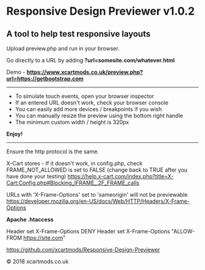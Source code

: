 # Responsive Design Previewer v1.0.2

## A tool to help test responsive layouts

Upload preview.php and run in your browser.

Go directly to a URL by adding **?url=somesite.com/whatever.html**

Demo - **https://www.xcartmods.co.uk/preview.php?url=https://getbootstrap.com**

---

- To simulate touch events, open your browser inspector
- If an entered URL doesn't work, check your browser console
- You can easily add more devices / breakpoints if you wish
- You can manually resize the preview using the bottom right handle
- The minimum custom width / height is 320px

**Enjoy!**

---

Ensure the http protocol is the same.

X-Cart stores - If it doesn't work, in config.php, check FRAME_NOT_ALLOWED is set to FALSE (change back to TRUE after you have done your testing)
https://help.x-cart.com/index.php?title=X-Cart:Config.php#Blocking_IFRAME_.2F_FRAME_calls

URLs with 'X-Frame-Options' set to 'sameorigin' will not be previewable
https://developer.mozilla.org/en-US/docs/Web/HTTP/Headers/X-Frame-Options
  
**Apache .htaccess**

Header set X-Frame-Options DENY
Header set X-Frame-Options "ALLOW-FROM https://site.com"

https://github.com/xcartmods/Responsive-Design-Previewer

&copy; 2018 xcartmods.co.uk
